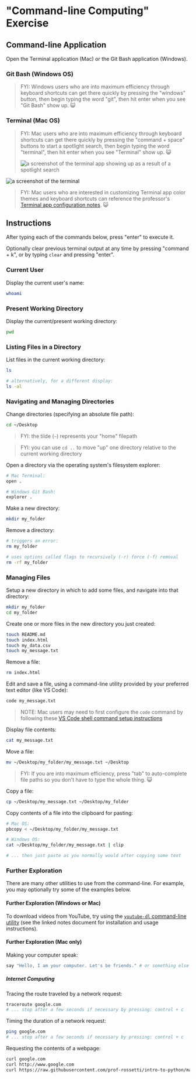 # "Command-line Computing" Exercise

## Command-line Application

Open the Terminal application (Mac) or the Git Bash application (Windows). 

### Git Bash (Windows OS)

> FYI: Windows users who are into maximum efficiency through keyboard shortcuts can get there quickly by pressing the "windows" button, then begin typing the word "git", then hit enter when you see "Git Bash" show up. 😺

### Terminal (Mac OS) 

> FYI: Mac users who are into maximum efficiency through keyboard shortcuts can get there quickly by pressing the "command + space" buttons to start a spotlight search, then begin typing the word "terminal", then hit enter when you see "Terminal" show up. :smiley_cat:
>
> ![a screenshot of the terminal app showing up as a result of a spotlight search](/img/exercises/command-line-computing/mac-shortcut.png)

![a screenshot of the terminal](/img/exercises/command-line-computing/mac-terminal.png)

> FYI: Mac users who are interested in customizing Terminal app color themes and keyboard shortcuts can reference the professor's [Terminal app configuration notes](mac-terminal-config.md). :smiley_cat:




## Instructions

After typing each of the commands below, press "enter" to execute it.

Optionally clear previous terminal output at any time by pressing "command + k", or by typing `clear` and pressing "enter".

### Current User

Display the current user's name:

```sh
whoami
```

### Present Working Directory

Display the current/present working directory:

```sh
pwd
```

### Listing Files in a Directory

List files in the current working directory:

```sh
ls

# alternatively, for a different display:
ls -al 
```

### Navigating and Managing Directories

Change directories (specifying an absolute file path):

```sh
cd ~/Desktop
```

> FYI: the tilde (`~`) represents your "home" filepath

> FYI: you can use `cd ..` to move "up" one directory relative to the current working directory

Open a directory via the operating system's filesystem explorer:

```sh
# Mac Terminal:
open .

# Windows Git Bash:
explorer .
```

Make a new directory:

```sh
mkdir my_folder
```

Remove a directory:

```sh
# triggers an error:
rm my_folder

# uses options called flags to recursively (-r) force (-f) removal
rm -rf my_folder 
```

### Managing Files

Setup a new directory in which to add some files, and navigate into that directory:

```sh
mkdir my_folder
cd my_folder
```

Create one or more files in the new directory you just created:

```sh
touch README.md
touch index.html
touch my_data.csv
touch my_message.txt
```

Remove a file:

```sh
rm index.html
```

Edit and save a file, using a command-line utility provided by your preferred text editor (like VS Code):

```sh
code my_message.txt 
```

> NOTE: Mac users may need to first configure the `code` command by following these [VS Code shell command setup instructions](https://github.com/prof-rossetti/intro-to-python/blob/main/notes/devtools/vs-code.md#shell-commands)

Display file contents:

```sh
cat my_message.txt
```

Move a file:

```sh
mv ~/Desktop/my_folder/my_message.txt ~/Desktop
```

> FYI: If you are into maximum efficiency, press "tab" to auto-complete file paths so you don't have to type the whole thing. :smiley_cat:

Copy a file:

```sh
cp ~/Desktop/my_message.txt ~/Desktop/my_folder
```

Copy contents of a file into the clipboard for pasting:

```sh
# Mac OS:
pbcopy < ~/Desktop/my_folder/my_message.txt

# Windows OS:
cat ~/Desktop/my_folder/my_message.txt | clip

# ... then just paste as you normally would after copying some text
```


### Further Exploration

There are many other utilities to use from the command-line. For example, you may optionally try some of the examples below.


#### Further Exploration (Windows or Mac)

To download videos from YouTube, try using the [`youtube-dl` command-line utility](/notes/clis/youtube-dl.md) (see the linked notes document for installation and usage instructions).

#### Further Exploration (Mac only)


Making your computer speak:

```sh
say "Hello, I am your computer. Let's be friends." # or something else polite and appropriate
```

##### Internet Computing

Tracing the route traveled by a network request:

```sh
traceroute google.com
# ... stop after a few seconds if necessary by pressing: control + c
```

Timing the duration of a network request:

```sh
ping google.com
# ... stop after a few seconds if necessary by pressing: control + c
```

Requesting the contents of a webpage:

```sh
curl google.com
curl http://www.google.com
curl https://raw.githubusercontent.com/prof-rossetti/intro-to-python/master/data/products.json
```

